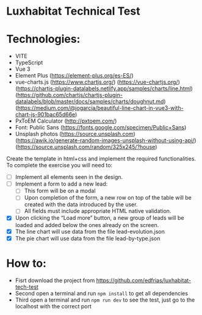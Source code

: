 # Luxhabitat Technical Test

# Technologies:

- VITE
- TypeScript
- Vue 3
- Element Plus (https://element-plus.org/es-ES/)
- vue-charts.js (https://www.chartjs.org/) (https://vue-chartjs.org/) (https://chartjs-plugin-datalabels.netlify.app/samples/charts/line.html) (https://github.com/chartjs/chartjs-plugin-datalabels/blob/master/docs/samples/charts/doughnut.md) (https://medium.com/@jogarcia/beautiful-line-chart-in-vue3-with-chart-js-901bac65d66e)
- PxToEM Calculator (http://pxtoem.com/)
- Font: Public Sans (https://fonts.google.com/specimen/Public+Sans)
- Unsplash photos (https://source.unsplash.com) (https://awik.io/generate-random-images-unsplash-without-using-api/) (https://source.unsplash.com/random/325x245/?house)

Create the template in html+css and implement the required functionalities. To complete the
exercise you will need to:

- [ ] Implement all elements seen in the design.
- [ ] Implement a form to add a new lead:
  - [ ] This form will be on a modal
  - [ ] Upon completion of the form, a new row on top of the table will be created with
        the data introduced by the user.
  - [ ] All fields must include appropriate HTML native validation.
- [x] Upon clicking the “Load more” button, a new group of leads will be loaded and added
      below the ones already on the screen.
- [x] The line chart will use data from the file lead-evolution.json
- [x] The pie chart will use data from the file lead-by-type.json

# How to:

- Fisrt download the project from https://github.com/edfrias/luxhabitat-tech-test
- Second open a terminal and run `npm install` to get all dependencies
- Third open a terminal and run `npm run dev` to see the test, just go to the localhost with the correct port

